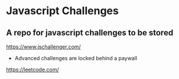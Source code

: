 # Javascript Challenges

## A repo for javascript challenges to be stored

https://www.jschallenger.com/

- Advanced challenges are locked behind a paywall

https://leetcode.com/

